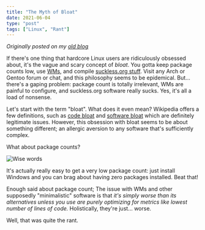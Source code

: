 ```yaml
---
title: "The Myth of Bloat"
date: 2021-06-04
type: "post"
tags: ["Linux", "Rant"]
---
```



*Originally posted on my [old blog](https://git.exozy.me/a/blog/src/branch/main/_posts/2021-06-04-myth-bloat.md)*


If there's one thing that hardcore Linux users are ridiculously obsessed about, it's the vague and scary concept of *bloat*. You gotta keep package counts low, use [WMs](/posts/why-wms-suck), and compile [suckless.org stuff](suckless.org/). Visit any Arch or Gentoo forum or chat, and this philosophy seems to be epidemical. But... there's a gaping problem: package count is totally irrelevant, WMs are painful to configure, and suckless.org software really sucks. Yes, it's all a load of nonsense.

Let's start with the term "bloat". What does it even mean? Wikipedia offers a few definitions, such as [code bloat](https://en.wikipedia.org/wiki/Code_bloat) and [software bloat](https://en.wikipedia.org/wiki/Software_bloat) which are definitely legitimate issues. However, this obsession with bloat seems to be about something different; an allergic aversion to any software that's sufficiently complex.

What about package counts?

![Wise words](/img/package-count.png)

It's actually really easy to get a very low package count: just install Windows and you can brag about having zero packages installed. Beat that!

Enough said about package count; The issue with WMs and other supposedly "minimalistic" software is that *it's simply worse than its alternatives unless you use are purely optimizing for metrics like lowest number of lines of code.* Holistically, they're just... worse.

Well, that was quite the rant.

